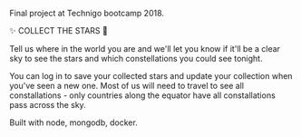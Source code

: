 Final project at Technigo bootcamp 2018.


✨ COLLECT THE STARS 💫


Tell us where in the world you are and we'll let you know if it'll be a clear sky to see the stars and which constellations you could see tonight.


You can log in to save your collected stars and update your collection when you've seen a new one. Most of us will need to travel to see all constallations - only countries along the equator have all constallations pass across the sky.

Built with node, mongodb, docker.